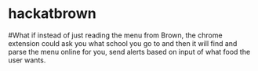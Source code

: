 # hackatbrown

#What if instead of just reading the menu from Brown, the chrome extension could ask you what school you go to and then it will find and parse the menu online for you, send alerts based on input of what food the user wants.
